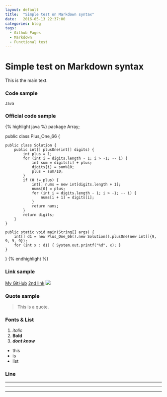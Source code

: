 ```yaml
---
layout: default
title:  "Simple test on Markdown syntax"
date:   2016-05-13 22:37:00
categories: blog
tags: 
  - Github Pages
  - Markdown
  - Functional test
---
```


# Simple test on Markdown syntax

This is the main text.

### Code sample
`Java`

### Official code sample
{% highlight java %}
package Array;

public class Plus_One_66 {
	
	public class Solution {
	    public int[] plusOne(int[] digits) {
	    	int plus = 1;
	        for (int i = digits.length - 1; i > -1; -- i) {
	        	int sum = digits[i] + plus;
	        	digits[i] = sum%10;
	        	plus = sum/10;
	        }
	        if (0 != plus) {
	        	int[] nums = new int[digits.length + 1];
	        	nums[0] = plus;
	        	for (int i = digits.length - 1; i > -1; -- i) {
	        		nums[i + 1] = digits[i];
	        	}
	        	return nums;
	        }
	        return digits;
	    }
	}

	public static void main(String[] args) {
		int[] d1 = new Plus_One_66().new Solution().plusOne(new int[]{9, 9, 9, 9});
		for (int x : d1) { System.out.printf("%d", x); }
	}

}
{% endhighlight %}

### Link sample
[My GitHub](https://github.com/wuzhanpeng)
[2nd link][github_address]
![](http://ww4.sinaimg.cn/bmiddle/aa397b7fjw1dzplsgpdw5j.jpg)

[github_address]: https://github.com/wuzhanpeng

### Quote sample
> This is a quote.

### Fonts & List
1. *italic*
2. **Bold**
3. ***dont know***   

- this
- is
- list

### Line
******
______
------
